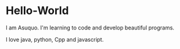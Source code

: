 # Hello-World

I am Asuquo. I'm learning to code and develop beautiful programs.

I love java, python, Cpp and javascript.
